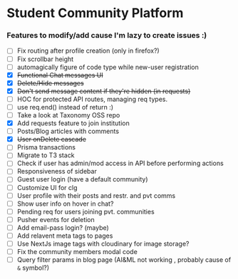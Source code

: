 # Student Community Platform

### Features to modify/add cause I'm lazy to create issues :)

- [ ] Fix routing after profile creation (only in firefox?)
- [ ] Fix scrollbar height
- [ ] automagically figure of code type while new-user registration
- [x] ~~Functional Chat messages UI~~
- [x] ~~Delete/Hide messages~~
- [x] ~~Don't send message content if they're hidden (in requests)~~
- [ ] HOC for protected API routes, managing req types.
- [ ] use req.end() instead of return :)
- [ ] Take a look at Taxonomy OSS repo
- [x] Add requests feature to join institution
- [ ] Posts/Blog articles with comments
- [x] ~~User onDelete cascade~~
- [ ] Prisma transactions
- [ ] Migrate to T3 stack
- [ ] Check if user has admin/mod access in API before performing actions
- [ ] Responsiveness of sidebar
- [ ] Guest user login (have a default community)
- [ ] Customize UI for clg
- [ ] User profile with their posts and restr. and pvt comms
- [ ] Show user info on hover in chat?
- [ ] Pending req for users joining pvt. communities
- [ ] Pusher events for deletion
- [ ] Add email-pass login? (maybe)
- [ ] Add relavent meta tags to pages
- [ ] Use NextJs image tags with cloudinary for image storage?
- [ ] Fix the community members modal code
- [ ] Query filter params in blog page (AI&ML not working , probably cause of `&` symbol?)

<!-- ![mock](final-year-project-mock.png) -->
